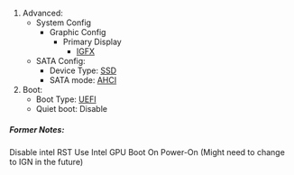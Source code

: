 1. Advanced:
	- System Config
		- Graphic Config
			- Primary Display
				- <u>IGFX</u>
	- SATA Config:
		- Device Type: <u>SSD</u>
		- SATA mode: <u>AHCI</u>
2. Boot:
	- Boot Type: <u>UEFI</u>
	- Quiet boot: Disable

##### Former Notes: 
Disable intel RST
Use Intel GPU
Boot On Power-On (Might need to change to IGN in the future)